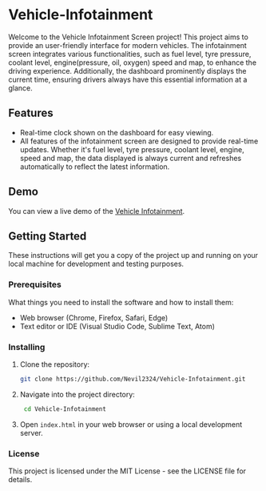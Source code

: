 # Vehicle-Infotainment

Welcome to the Vehicle Infotainment Screen project! This project aims to provide an user-friendly interface for modern vehicles. The infotainment screen integrates various functionalities, such as fuel level, tyre pressure, coolant level, engine(pressure, oil, oxygen) speed and map, to enhance the driving experience. Additionally, the dashboard prominently displays the current time, ensuring drivers always have this essential information at a glance.

## Features
- Real-time clock shown on the dashboard for easy viewing.
- All features of the infotainment screen are designed to provide real-time updates. Whether it's fuel level, tyre pressure, coolant level, engine, speed and map, the data displayed is always current and refreshes automatically to reflect the latest information.

## Demo
You can view a live demo of the [Vehicle Infotainment](https://main--vehicleinfotainment.netlify.app/).

## Getting Started

These instructions will get you a copy of the project up and running on your local machine for development and testing purposes.

### Prerequisites

What things you need to install the software and how to install them:

- Web browser (Chrome, Firefox, Safari, Edge)
- Text editor or IDE (Visual Studio Code, Sublime Text, Atom)

### Installing

1. Clone the repository:

   ```bash
   git clone https://github.com/Nevil2324/Vehicle-Infotainment.git
     ```
2. Navigate into the project directory:
   
   ``` bash
    cd Vehicle-Infotainment
    ```
  
3. Open `index.html` in your web browser or using a local development server.

### License

This project is licensed under the MIT License - see the LICENSE file for details.
